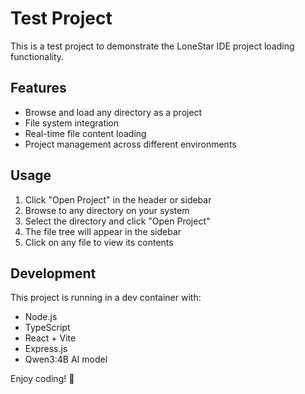 # Test Project

This is a test project to demonstrate the LoneStar IDE project loading functionality.

## Features

- Browse and load any directory as a project
- File system integration 
- Real-time file content loading
- Project management across different environments

## Usage

1. Click "Open Project" in the header or sidebar
2. Browse to any directory on your system
3. Select the directory and click "Open Project"
4. The file tree will appear in the sidebar
5. Click on any file to view its contents

## Development

This project is running in a dev container with:
- Node.js
- TypeScript
- React + Vite
- Express.js
- Qwen3:4B AI model

Enjoy coding! 🌟